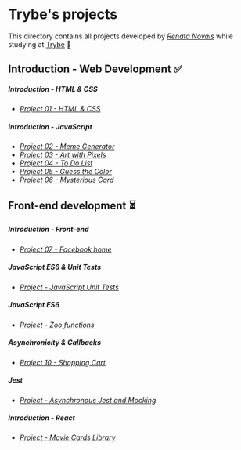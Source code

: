# Trybe's projects

This directory contains all projects developed by *[Renata Novais](https://renatanovais.github.io/portfolio/renata-novais.html)* while studying at [Trybe](https://www.betrybe.com/) :rocket:

## Introduction - Web Development :white_check_mark:
##### Introduction - HTML & CSS
  * *[Project 01 - HTML & CSS](https://renatanovais.github.io/visa476/)*

##### Introduction - JavaScript
  * *[Project 02 - Meme Generator](https://renatanovais.github.io/meme-generator/)*
  * *[Project 03 - Art with Pixels](https://renatanovais.github.io/make-me-an-artist/)*
  * *[Project 04 - To Do List](https://renatanovais.github.io/to-do-list/)*
  * *[Project 05 - Guess the Color](https://renatanovais.github.io/color-guess/)*
  * *[Project 06 - Mysterious Card](https://renatanovais.github.io/mistery-letter/)*

## Front-end development :hourglass_flowing_sand:
##### Introduction - Front-end
  * *[Project 07 - Facebook home](https://renatanovais.github.io/facebook/)*
##### JavaScript ES6 & Unit Tests
  * *[Project - JavaScript Unit Tests](https://github.com/RenataNovais/Trybe/tree/master/trybe-projects/project08-js-unit-tests)*
##### JavaScript ES6
  * *[Project - Zoo functions](https://github.com/RenataNovais/Trybe/tree/master/trybe-projects/project09-zoo-functions)*
##### Asynchronicity & Callbacks
  * *[Project 10 - Shopping Cart](https://renatanovais.github.io/shopping-cart/)*
##### Jest
  * *[Project - Asynchronous Jest and Mocking](https://github.com/RenataNovais/Trybe/tree/master/trybe-projects/project11-jest)*
##### Introduction - React
  * *[Project - Movie Cards Library](https://github.com/RenataNovais/Trybe/tree/master/trybe-projects/project12-movie-cards-library)*
